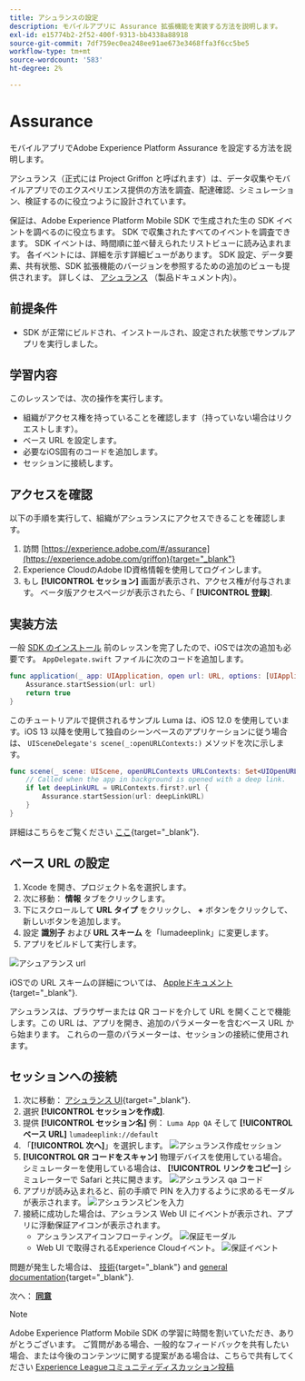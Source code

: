 ```yaml
---
title: アシュランスの設定
description: モバイルアプリに Assurance 拡張機能を実装する方法を説明します。
exl-id: e15774b2-2f52-400f-9313-bb4338a88918
source-git-commit: 7df759ec0ea248ee91ae673e3468ffa3f6cc5be5
workflow-type: tm+mt
source-wordcount: '583'
ht-degree: 2%

---
```


# Assurance

モバイルアプリでAdobe Experience Platform Assurance を設定する方法を説明します。

アシュランス（正式には Project Griffon と呼ばれます）は、データ収集やモバイルアプリでのエクスペリエンス提供の方法を調査、配達確認、シミュレーション、検証するのに役立つように設計されています。

保証は、Adobe Experience Platform Mobile SDK で生成された生の SDK イベントを調べるのに役立ちます。 SDK で収集されたすべてのイベントを調査できます。 SDK イベントは、時間順に並べ替えられたリストビューに読み込まれます。 各イベントには、詳細を示す詳細ビューがあります。 SDK 設定、データ要素、共有状態、SDK 拡張機能のバージョンを参照するための追加のビューも提供されます。 詳しくは、 [アシュランス](https://aep-sdks.gitbook.io/docs/foundation-extensions/adobe-experience-platform-assurance) （製品ドキュメント内）。


## 前提条件

* SDK が正常にビルドされ、インストールされ、設定された状態でサンプルアプリを実行しました。

## 学習内容

このレッスンでは、次の操作を実行します。

* 組織がアクセス権を持っていることを確認します（持っていない場合はリクエストします）。
* ベース URL を設定します。
* 必要なiOS固有のコードを追加します。
* セッションに接続します。

## アクセスを確認

以下の手順を実行して、組織がアシュランスにアクセスできることを確認します。

1. 訪問 [https://experience.adobe.com/#/assurance](https://experience.adobe.com/griffon){target="_blank"}
1. Experience CloudのAdobe ID資格情報を使用してログインします。
1. もし **[!UICONTROL セッション]** 画面が表示され、アクセス権が付与されます。 ベータ版アクセスページが表示されたら、「 **[!UICONTROL 登録]**.

## 実装方法

一般 [SDK のインストール](install-sdks.md) 前のレッスンを完了したので、iOSでは次の追加も必要です。 `AppDelegate.swift` ファイルに次のコードを追加します。

```swift
func application(_ app: UIApplication, open url: URL, options: [UIApplication.OpenURLOptionsKey: Any] = [:]) -> Bool {
    Assurance.startSession(url: url)
    return true
}
```

このチュートリアルで提供されるサンプル Luma は、iOS 12.0 を使用しています。iOS 13 以降を使用して独自のシーンベースのアプリケーションに従う場合は、 `UISceneDelegate's scene(_:openURLContexts:)` メソッドを次に示します。

```swift
func scene(_ scene: UIScene, openURLContexts URLContexts: Set<UIOpenURLContext>) {
    // Called when the app in background is opened with a deep link.
    if let deepLinkURL = URLContexts.first?.url {
        Assurance.startSession(url: deepLinkURL)
    }
}
```

詳細はこちらをご覧ください [ここ](https://aep-sdks.gitbook.io/docs/foundation-extensions/adobe-experience-platform-assurance#implement-aep-assurance-session-start-apis-ios-only){target="_blank"}.

## ベース URL の設定

1. Xcode を開き、プロジェクト名を選択します。
1. 次に移動： **情報** タブをクリックします。
1. 下にスクロールして **URL タイプ** をクリックし、 **+** ボタンをクリックして、新しいボタンを追加します。
1. 設定 **識別子** および **URL スキーム** を「lumadeeplink」に変更します。
1. アプリをビルドして実行します。

![アシュアランス url](assets/mobile-assurance-url-type.png)

iOSでの URL スキームの詳細については、 [Appleドキュメント](https://developer.apple.com/documentation/xcode/defining-a-custom-url-scheme-for-your-app){target="_blank"}.

アシュランスは、ブラウザーまたは QR コードを介して URL を開くことで機能します。この URL は、アプリを開き、追加のパラメーターを含むベース URL から始まります。 これらの一意のパラメーターは、セッションの接続に使用されます。

## セッションへの接続

1. 次に移動： [アシュランス UI](https://experience.adobe.com/griffon){target="_blank"}.
1. 選択 **[!UICONTROL セッションを作成]**.
1. 提供 **[!UICONTROL セッション名]** 例： `Luma App QA` そして **[!UICONTROL ベース URL]** `lumadeeplink://default`
1. 「**[!UICONTROL 次へ]**」を選択します。
   ![アシュランス作成セッション](assets/mobile-assurance-create-session.png)
1. **[!UICONTROL QR コードをスキャン]** 物理デバイスを使用している場合。 シミュレーターを使用している場合は、 **[!UICONTROL リンクをコピー]** シミュレーターで Safari と共に開きます。
   ![アシュランス qa コード](assets/mobile-assurance-qr-code.png)
1. アプリが読み込まれると、前の手順で PIN を入力するように求めるモーダルが表示されます。
   ![アシュランスピンを入力](assets/mobile-assurance-enter-pin.png)
1. 接続に成功した場合は、アシュランス Web UI にイベントが表示され、アプリに浮動保証アイコンが表示されます。
   * アシュランスアイコンフローティング。
      ![保証モーダル](assets/mobile-assurance-modal.png)
   * Web UI で取得されるExperience Cloudイベント。
      ![保証イベント](assets/mobile-assurance-events.png)

問題が発生した場合は、 [技術](https://aep-sdks.gitbook.io/docs/foundation-extensions/adobe-experience-platform-assurance){target="_blank"} and [general documentation](https://aep-sdks.gitbook.io/docs/beta/project-griffon){target="_blank"}.

次へ： **[同意](consent.md)**

>[!NOTE]
>
>Adobe Experience Platform Mobile SDK の学習に時間を割いていただき、ありがとうございます。 ご質問がある場合、一般的なフィードバックを共有したい場合、または今後のコンテンツに関する提案がある場合は、こちらで共有してください [Experience Leagueコミュニティディスカッション投稿](https://experienceleaguecommunities.adobe.com/t5/adobe-experience-platform-launch/tutorial-discussion-implement-adobe-experience-cloud-in-mobile/td-p/443796)
